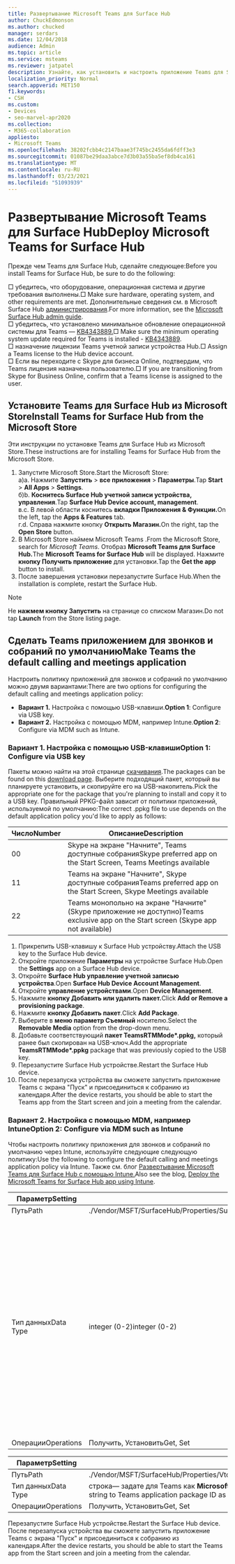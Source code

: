 ```yaml
---
title: Развертывание Microsoft Teams для Surface Hub
author: ChuckEdmonson
ms.author: chucked
manager: serdars
ms.date: 12/04/2018
audience: Admin
ms.topic: article
ms.service: msteams
ms.reviewer: jatpatel
description: Узнайте, как установить и настроить приложение Teams для Surface Hub, чтобы Teams по умолчанию приложение для звонков и собраний.
localization_priority: Normal
search.appverid: MET150
f1.keywords:
- CSH
ms.custom:
- Devices
- seo-marvel-apr2020
ms.collection:
- M365-collaboration
appliesto:
- Microsoft Teams
ms.openlocfilehash: 38202fcbb4c2147baae3f745bc2455da6fdff3e3
ms.sourcegitcommit: 01087be29daa3abce7d3b03a55ba5ef8db4ca161
ms.translationtype: MT
ms.contentlocale: ru-RU
ms.lasthandoff: 03/23/2021
ms.locfileid: "51093939"
---
```

<a name="deploy-microsoft-teams-for-surface-hub"></a><span data-ttu-id="68be6-103">Развертывание Microsoft Teams для Surface Hub</span><span class="sxs-lookup"><span data-stu-id="68be6-103">Deploy Microsoft Teams for Surface Hub</span></span>
======================================

<span data-ttu-id="68be6-104">Прежде чем Teams для Surface Hub, сделайте следующее:</span><span class="sxs-lookup"><span data-stu-id="68be6-104">Before you install Teams for Surface Hub, be sure to do the following:</span></span>

 <span data-ttu-id="68be6-105">□ убедитесь, что оборудование, операционная система и другие требования выполнены.</span><span class="sxs-lookup"><span data-stu-id="68be6-105">□ Make sure hardware, operating system, and other requirements are met.</span></span> <span data-ttu-id="68be6-106">Дополнительные сведения см. в Microsoft Surface Hub [администрирования](/surface-hub/).</span><span class="sxs-lookup"><span data-stu-id="68be6-106">For more information, see the [Microsoft Surface Hub admin guide](/surface-hub/).</span></span><br>
 <span data-ttu-id="68be6-107">□ убедитесь, что установлено минимальное обновление операционной системы для Teams — [KB4343889.](https://support.microsoft.com/help/4343889)</span><span class="sxs-lookup"><span data-stu-id="68be6-107">□ Make sure the minimum operating system update required for Teams is installed - [KB4343889](https://support.microsoft.com/help/4343889).</span></span><br>
 <span data-ttu-id="68be6-108">□ назначение лицензии Teams учетной записи устройства Hub.</span><span class="sxs-lookup"><span data-stu-id="68be6-108">□ Assign a Teams license to the Hub device account.</span></span><br>
 <span data-ttu-id="68be6-109">□ Если вы переходите с Skype для бизнеса Online, подтвердим, что Teams лицензия назначена пользователю.</span><span class="sxs-lookup"><span data-stu-id="68be6-109">□ If you are transitioning from Skype for Business Online, confirm that a Teams license is assigned to the user.</span></span>

## <a name="install-teams-for-surface-hub-from-the-microsoft-store"></a><span data-ttu-id="68be6-110">Установите Teams для Surface Hub из Microsoft Store</span><span class="sxs-lookup"><span data-stu-id="68be6-110">Install Teams for Surface Hub from the Microsoft Store</span></span> 

<span data-ttu-id="68be6-111">Эти инструкции по установке Teams для Surface Hub из Microsoft Store.</span><span class="sxs-lookup"><span data-stu-id="68be6-111">These instructions are for installing Teams for Surface Hub from the Microsoft Store.</span></span> 
 
1. <span data-ttu-id="68be6-112">Запустите Microsoft Store.</span><span class="sxs-lookup"><span data-stu-id="68be6-112">Start the Microsoft Store:</span></span><br>
   <span data-ttu-id="68be6-113">а)</span><span class="sxs-lookup"><span data-stu-id="68be6-113">a.</span></span> <span data-ttu-id="68be6-114">Нажмите **Запустить**  >  **все приложения**  >  **Параметры**.</span><span class="sxs-lookup"><span data-stu-id="68be6-114">Tap **Start** > **All Apps** > **Settings**.</span></span><br> <span data-ttu-id="68be6-115">б)</span><span class="sxs-lookup"><span data-stu-id="68be6-115">b.</span></span> <span data-ttu-id="68be6-116">**Коснитесь Surface Hub учетной записи устройства, управления**.</span><span class="sxs-lookup"><span data-stu-id="68be6-116">Tap **Surface Hub Device account, management**.</span></span><br>
   <span data-ttu-id="68be6-117">в.</span><span class="sxs-lookup"><span data-stu-id="68be6-117">c.</span></span> <span data-ttu-id="68be6-118">В левой области коснитесь **вкладки Приложения & Функции.**</span><span class="sxs-lookup"><span data-stu-id="68be6-118">On the left, tap the **Apps & Features** tab.</span></span><br> <span data-ttu-id="68be6-119">г.</span><span class="sxs-lookup"><span data-stu-id="68be6-119">d.</span></span> <span data-ttu-id="68be6-120">Справа нажмите кнопку **Открыть Магазин.**</span><span class="sxs-lookup"><span data-stu-id="68be6-120">On the right, tap the **Open Store** button.</span></span> 
2. <span data-ttu-id="68be6-121">В Microsoft Store наймем Microsoft Teams .</span><span class="sxs-lookup"><span data-stu-id="68be6-121">From the Microsoft Store, search for *Microsoft Teams*.</span></span> <span data-ttu-id="68be6-122">Отобраз **Microsoft Teams для Surface Hub.**</span><span class="sxs-lookup"><span data-stu-id="68be6-122">The **Microsoft Teams for Surface Hub** will be displayed.</span></span> <span data-ttu-id="68be6-123">Нажмите **кнопку Получить приложение** для установки.</span><span class="sxs-lookup"><span data-stu-id="68be6-123">Tap the **Get the app** button to install.</span></span>  
3. <span data-ttu-id="68be6-124">После завершения установки перезапустите Surface Hub.</span><span class="sxs-lookup"><span data-stu-id="68be6-124">When the installation is complete, restart the Surface Hub.</span></span> 

> [!NOTE]
> <span data-ttu-id="68be6-125">Не **нажмем кнопку Запустить** на странице со списком Магазин.</span><span class="sxs-lookup"><span data-stu-id="68be6-125">Do not tap **Launch** from the Store listing page.</span></span>

## <a name="make-teams-the-default-calling-and-meetings-application"></a><span data-ttu-id="68be6-126">Сделать Teams приложением для звонков и собраний по умолчанию</span><span class="sxs-lookup"><span data-stu-id="68be6-126">Make Teams the default calling and meetings application</span></span>
 
<span data-ttu-id="68be6-127">Настроить политику приложений для звонков и собраний по умолчанию можно двумя вариантами:</span><span class="sxs-lookup"><span data-stu-id="68be6-127">There are two options for configuring the default calling and meetings application policy:</span></span> 

- <span data-ttu-id="68be6-128">**Вариант 1.** Настройка с помощью USB-клавиши.</span><span class="sxs-lookup"><span data-stu-id="68be6-128">**Option 1**: Configure via USB key.</span></span> 
- <span data-ttu-id="68be6-129">**Вариант 2.** Настройка с помощью MDM, например Intune.</span><span class="sxs-lookup"><span data-stu-id="68be6-129">**Option 2**: Configure via MDM such as Intune.</span></span>
 
### <a name="option-1-configure-via-usb-key"></a><span data-ttu-id="68be6-130">Вариант 1. Настройка с помощью USB-клавиши</span><span class="sxs-lookup"><span data-stu-id="68be6-130">Option 1: Configure via USB key</span></span> 
 
<span data-ttu-id="68be6-131">Пакеты можно найти на этой странице [скачивания](https://1drv.ms/f/s!ArcnbnREun0Vnp9Wps9MlWB-UJZw3g).</span><span class="sxs-lookup"><span data-stu-id="68be6-131">The packages can be found on this [download page](https://1drv.ms/f/s!ArcnbnREun0Vnp9Wps9MlWB-UJZw3g).</span></span> <span data-ttu-id="68be6-132">Выберите подходящий пакет, который вы планируете установить, и скопируйте его на USB-накопитель.</span><span class="sxs-lookup"><span data-stu-id="68be6-132">Pick the appropriate one for the package that you're planning to install and copy it to a USB key.</span></span> <span data-ttu-id="68be6-133">Правильный PPKG-файл зависит от политики приложений, используемой по умолчанию:</span><span class="sxs-lookup"><span data-stu-id="68be6-133">The correct .ppkg file to use depends on the default application policy you'd like to apply as follows:</span></span> 

|<span data-ttu-id="68be6-134">Число</span><span class="sxs-lookup"><span data-stu-id="68be6-134">Number</span></span>  |<span data-ttu-id="68be6-135">Описание</span><span class="sxs-lookup"><span data-stu-id="68be6-135">Description</span></span>  |
|---------|---------|
|<span data-ttu-id="68be6-136">0</span><span class="sxs-lookup"><span data-stu-id="68be6-136">0</span></span>     | <span data-ttu-id="68be6-137">Skype на экране "Начните", Teams доступные собрания</span><span class="sxs-lookup"><span data-stu-id="68be6-137">Skype preferred app on the Start Screen, Teams Meetings available</span></span>        |
|<span data-ttu-id="68be6-138">1</span><span class="sxs-lookup"><span data-stu-id="68be6-138">1</span></span>     | <span data-ttu-id="68be6-139">Teams на экране "Начните", Skype доступные собрания</span><span class="sxs-lookup"><span data-stu-id="68be6-139">Teams preferred app on the Start Screen, Skype Meetings available</span></span>        |
|<span data-ttu-id="68be6-140">2</span><span class="sxs-lookup"><span data-stu-id="68be6-140">2</span></span>     | <span data-ttu-id="68be6-141">Teams монопольно на экране "Начните" (Skype приложение не доступно)</span><span class="sxs-lookup"><span data-stu-id="68be6-141">Teams exclusive app on the Start screen (Skype app not available)</span></span>        |
 
1. <span data-ttu-id="68be6-142">Прикрепить USB-клавишу к Surface Hub устройству.</span><span class="sxs-lookup"><span data-stu-id="68be6-142">Attach the USB key to the Surface Hub device.</span></span> 
2. <span data-ttu-id="68be6-143">Откройте приложение **Параметры** на устройстве Surface Hub.</span><span class="sxs-lookup"><span data-stu-id="68be6-143">Open the **Settings** app on a Surface Hub device.</span></span> 
3. <span data-ttu-id="68be6-144">Откройте **Surface Hub управление учетной записью устройства**.</span><span class="sxs-lookup"><span data-stu-id="68be6-144">Open **Surface Hub Device Account Management**.</span></span>
4. <span data-ttu-id="68be6-145">Откройте **управление устройствами**.</span><span class="sxs-lookup"><span data-stu-id="68be6-145">Open **Device Management**.</span></span> 
5. <span data-ttu-id="68be6-146">Нажмите **кнопку Добавить или удалить пакет.**</span><span class="sxs-lookup"><span data-stu-id="68be6-146">Click **Add or Remove a provisioning package**.</span></span> 
6. <span data-ttu-id="68be6-147">Нажмите **кнопку Добавить пакет**.</span><span class="sxs-lookup"><span data-stu-id="68be6-147">Click **Add Package**.</span></span>
7. <span data-ttu-id="68be6-148">Выберите в **меню параметр Съемный** носителю.</span><span class="sxs-lookup"><span data-stu-id="68be6-148">Select the **Removable Media** option from the drop-down menu.</span></span> 
8. <span data-ttu-id="68be6-149">Добавьте соответствующий <strong>пакет TeamsRTMMode\*.ppkg,</strong> который ранее был скопирован на USB-ключ.</span><span class="sxs-lookup"><span data-stu-id="68be6-149">Add the appropriate <strong>TeamsRTMMode\*.ppkg</strong> package that was previously copied to the USB key.</span></span> 
9. <span data-ttu-id="68be6-150">Перезапустите Surface Hub устройстве.</span><span class="sxs-lookup"><span data-stu-id="68be6-150">Restart the Surface Hub device.</span></span> 
10. <span data-ttu-id="68be6-151">После перезапуска устройства вы сможете запустить приложение Teams с экрана "Пуск" и присоединиться к собранию из календаря.</span><span class="sxs-lookup"><span data-stu-id="68be6-151">After the device restarts, you should be able to start the Teams app from the Start screen and join a meeting from the calendar.</span></span> 

### <a name="option-2-configure-via-mdm-such-as-intune"></a><span data-ttu-id="68be6-152">Вариант 2. Настройка с помощью MDM, например Intune</span><span class="sxs-lookup"><span data-stu-id="68be6-152">Option 2: Configure via MDM such as Intune</span></span> 

<span data-ttu-id="68be6-153">Чтобы настроить политику приложения для звонков и собраний по умолчанию через Intune, используйте следующие следующую политику:</span><span class="sxs-lookup"><span data-stu-id="68be6-153">Use the following to configure the default calling and meetings application policy via Intune.</span></span> <span data-ttu-id="68be6-154">Также см. блог [Развертывание Microsoft Teams для Surface Hub с помощью Intune.](https://y0av.me/2018/07/16/deploy-the-microsoft-teams-for-surface-hub-app-using-intune/)</span><span class="sxs-lookup"><span data-stu-id="68be6-154">Also see the blog, [Deploy the Microsoft Teams for Surface Hub app using Intune](https://y0av.me/2018/07/16/deploy-the-microsoft-teams-for-surface-hub-app-using-intune/).</span></span>

|<span data-ttu-id="68be6-155">Параметр</span><span class="sxs-lookup"><span data-stu-id="68be6-155">Setting</span></span>   |<span data-ttu-id="68be6-156">Значение</span><span class="sxs-lookup"><span data-stu-id="68be6-156">Value</span></span>    |<span data-ttu-id="68be6-157">Описание</span><span class="sxs-lookup"><span data-stu-id="68be6-157">Description</span></span>    |
|----------|---------|---------|
|<span data-ttu-id="68be6-158">Путь</span><span class="sxs-lookup"><span data-stu-id="68be6-158">Path</span></span>      | <span data-ttu-id="68be6-159">./Vendor/MSFT/SurfaceHub/Properties/SurfaceHubMeetingMode</span><span class="sxs-lookup"><span data-stu-id="68be6-159">./Vendor/MSFT/SurfaceHub/Properties/SurfaceHubMeetingMode</span></span>        |
|<span data-ttu-id="68be6-160">Тип данных</span><span class="sxs-lookup"><span data-stu-id="68be6-160">Data Type</span></span> | <span data-ttu-id="68be6-161">integer (0-2)</span><span class="sxs-lookup"><span data-stu-id="68be6-161">integer (0-2)</span></span>   |<span data-ttu-id="68be6-162">0 — Skype на экране "Начните" и Teams доступные собрания</span><span class="sxs-lookup"><span data-stu-id="68be6-162">0 - Skype preferred app on the Start Screen, Teams Meetings available</span></span><br><span data-ttu-id="68be6-163">1 . Teams приложение на экране "Начните Skype доступные собрания"</span><span class="sxs-lookup"><span data-stu-id="68be6-163">1 - Teams preferred app on the Start Screen, Skype Meetings available</span></span><br><span data-ttu-id="68be6-164">2. Teams монопольное приложение на экране "Начните" (Skype приложение не доступно)</span><span class="sxs-lookup"><span data-stu-id="68be6-164">2 - Teams exclusive app on the Start screen (Skype app not available)</span></span> |
|<span data-ttu-id="68be6-165">Операции</span><span class="sxs-lookup"><span data-stu-id="68be6-165">Operations</span></span>| <span data-ttu-id="68be6-166">Получить, Установить</span><span class="sxs-lookup"><span data-stu-id="68be6-166">Get, Set</span></span>        |

|<span data-ttu-id="68be6-167">Параметр</span><span class="sxs-lookup"><span data-stu-id="68be6-167">Setting</span></span>   |<span data-ttu-id="68be6-168">Значение</span><span class="sxs-lookup"><span data-stu-id="68be6-168">Value</span></span>    |
|----------|---------|
|<span data-ttu-id="68be6-169">Путь</span><span class="sxs-lookup"><span data-stu-id="68be6-169">Path</span></span>      | <span data-ttu-id="68be6-170">./Vendor/MSFT/SurfaceHub/Properties/VtcAppPackageId</span><span class="sxs-lookup"><span data-stu-id="68be6-170">./Vendor/MSFT/SurfaceHub/Properties/VtcAppPackageId</span></span>        |
|<span data-ttu-id="68be6-171">Тип данных</span><span class="sxs-lookup"><span data-stu-id="68be6-171">Data Type</span></span> | <span data-ttu-id="68be6-172">строка— задате для Teams как **Microsoft.MicrosoftTeamsforSurfaceHub_8wekyb3d8bbwe!Teams**</span><span class="sxs-lookup"><span data-stu-id="68be6-172">string - set string to Teams application package ID as **Microsoft.MicrosoftTeamsforSurfaceHub_8wekyb3d8bbwe!Teams**</span></span> |
|<span data-ttu-id="68be6-173">Операции</span><span class="sxs-lookup"><span data-stu-id="68be6-173">Operations</span></span>| <span data-ttu-id="68be6-174">Получить, Установить</span><span class="sxs-lookup"><span data-stu-id="68be6-174">Get, Set</span></span>        |

<span data-ttu-id="68be6-175">Перезапустите Surface Hub устройстве.</span><span class="sxs-lookup"><span data-stu-id="68be6-175">Restart the Surface Hub device.</span></span> <span data-ttu-id="68be6-176">После перезапуска устройства вы сможете запустить приложение Teams с экрана "Пуск" и присоединиться к собранию из календаря.</span><span class="sxs-lookup"><span data-stu-id="68be6-176">After the device restarts, you should be able to start the Teams app from the Start screen and join a meeting from the calendar.</span></span>
